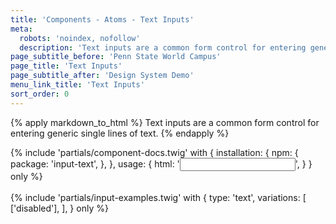 ```yaml
---
title: 'Components - Atoms - Text Inputs'
meta:
  robots: 'noindex, nofollow'
  description: 'Text inputs are a common form control for entering generic single lines of text.'
page_subtitle_before: 'Penn State World Campus'
page_title: 'Text Inputs'
page_subtitle_after: 'Design System Demo'
menu_link_title: 'Text Inputs'
sort_order: 0
---
```

{% apply markdown_to_html %}
  Text inputs are a common form control for entering generic single lines of text.
{% endapply %}

{% include 'partials/component-docs.twig' with {
  installation: {
    npm: {
      package: 'input-text',
    },
  },
  usage: {
    html: '<input type="text">',
  }
} only %}
<br>
<br>
{% include 'partials/input-examples.twig' with {
  type: 'text',
  variations: [
    ['disabled'],
  ],
} only %}